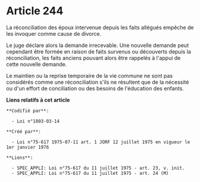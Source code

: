 # Article 244

La réconciliation des époux intervenue depuis les faits allégués empêche de les invoquer comme cause de divorce.

Le juge déclare alors la demande irrecevable. Une nouvelle demande peut cependant être formée en raison de faits survenus ou
découverts depuis la réconciliation, les faits anciens pouvant alors être rappelés à l'appui de cette nouvelle demande.

Le maintien ou la reprise temporaire de la vie commune ne sont pas considérés comme une réconciliation s'ils ne résultent que
de la nécessité ou d'un effort de conciliation ou des besoins de l'éducation des enfants.

**Liens relatifs à cet article**

	**Codifié par**:

	  - Loi n°1803-03-14

	**Créé par**:

	  - Loi n°75-617 1975-07-11 art. 1 JORF 12 juillet 1975 en vigueur le 1er janvier 1976

	**Liens**:

	  - SPEC_APPLI: Loi n°75-617 du 11 juillet 1975 - art. 23, v. init.
	  - SPEC_APPLI: Loi n°75-617 du 11 juillet 1975 - art. 24 (M)
